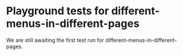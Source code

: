 # Playground tests for different-menus-in-different-pages
We are still awaiting the first test run for different-menus-in-different-pages.
